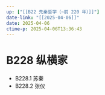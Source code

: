 ```yaml
---
up: ["[[B22 先秦哲学（~前 220 年）]]"]
date-link: "[[2025-04-06]]"
date: 2025-04-06
ctime-p: 2025-04-06T13:36:43
---
```


# B228 纵横家

- B228.1 苏秦
- B228.2 张仪
